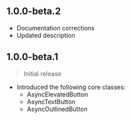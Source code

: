 ## 1.0.0-beta.2

- Documentation corrections
- Updated description

## 1.0.0-beta.1

> Initial release

- Introduced the following core classes:
  - AsyncElevatedButton
  - AsyncTextButton
  - AsyncOutlinedButton
